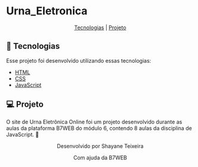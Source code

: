 # Urna_Eletronica
<p align="center">
  <a href="#-tecnologias">Tecnologias</a> |
  <a href="#-projeto">Projeto</a> 
</p>

## 🚀 Tecnologias

Esse projeto foi desenvolvido utilizando essas tecnologias:
- [HTML]()
- [CSS]()
- [JavaScript]()

## 💻 Projeto

O site de Urna Eletrônica Online foi um projeto desenvolvido durante as aulas da plataforma B7WEB do módulo 6, contendo 8 aulas da disciplina de JavaScript. 💜 

<p align="center">Desenvolvido por Shayane Teixeira</p>
<p align="center">Com ajuda da B7WEB</p>
